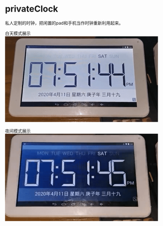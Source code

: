 # privateClock
私人定制的时钟，把闲置的pad和手机当作时钟重新利用起来。

白天模式展示
![白天](./assets/img/daytime.png)

夜间模式展示
![黑夜](./assets/img/night.png)